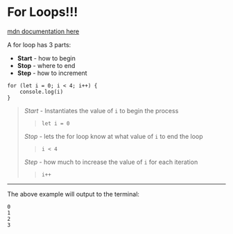 # For Loops!!!
[mdn documentation here](https://developer.mozilla.org/en-US/docs/Web/JavaScript/Reference/Statements/for)

A for loop has 3 parts:
+ **Start** - how to begin
+ **Stop** - where to end
+ **Step** - how to increment

```
for (let i = 0; i < 4; i++) {
    console.log(i)
}
```


>*Start* - Instantiates the value of `i` to begin the process
>
>>`let i = 0`
>
>*Stop* - lets the for loop know at what value of `i` to end the loop
>
>>`i < 4`
>
>*Step* - how much to increase the value of `i` for each iteration
>
>>`i++`

***

The above example will output to the terminal:

```
0
1
2
3
```